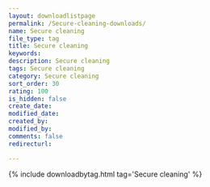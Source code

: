 ```yaml
---
layout: downloadlistpage
permalink: /Secure-cleaning-downloads/
name: Secure cleaning
file_type: tag
title: Secure cleaning
keywords:
description: Secure cleaning
tags: Secure cleaning
category: Secure cleaning
sort_order: 30
rating: 100
is_hidden: false
create_date:
modified_date:
created_by:
modified_by:
comments: false
redirecturl:

---
```

 {% include downloadbytag.html tag='Secure cleaning' %}
